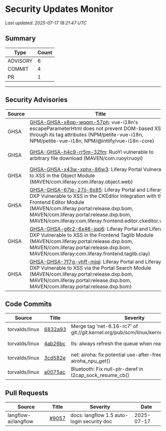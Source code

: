 # Security Updates Monitor

*Last updated: 2025-07-17 18:21:47 UTC*

## Summary
| Type | Count |
|------|-------|
| ADVISORY | 6 |
| COMMIT | 4 |
| PR | 1 |

---

## Security Advisories

| Source | Title | Severity | Date |
|--------|-------|----------|------|
| GHSA | [GHSA-GHSA-x8qp-wqqm-57ph](https://github.com/advisories/GHSA-x8qp-wqqm-57ph): vue-i18n's escapeParameterHtml does not prevent DOM-based XSS through its tag attributes (NPM/petite-vue-i18n, NPM/petite-vue-i18n, NPM/@intlify/vue-i18n-core) | MODERATE (CVSS: 0.0) | 2025-07-16 |
| GHSA | [GHSA-GHSA-h4c9-rr5m-32fm](https://github.com/advisories/GHSA-h4c9-rr5m-32fm): RuoYi vulnerable to arbitrary file download (MAVEN/com.ruoyi:ruoyi) | HIGH (CVSS: 7.5) | 2023-04-02 |
| GHSA | [GHSA-GHSA-x43w-xphx-86w3](https://github.com/advisories/GHSA-x43w-xphx-86w3): Liferay Portal Vulnerable to XSS in the Object Module (MAVEN/com.liferay:com.liferay.object.web) | MODERATE (CVSS: 5.4) | 2022-10-19 |
| GHSA | [GHSA-GHSA-67jp-27jj-6x85](https://github.com/advisories/GHSA-67jp-27jj-6x85): Liferay Portal and Liferay DXP Vulnerable to XSS in the CKEditor Integration with the Frontend Editor Module (MAVEN/com.liferay.portal:release.dxp.bom, MAVEN/com.liferay.portal:release.dxp.bom, MAVEN/com.liferay:com.liferay.frontend.editor.ckeditor.web) | MODERATE (CVSS: 6.1) | 2022-10-19 |
| GHSA | [GHSA-GHSA-g6r2-6x46-jpp6](https://github.com/advisories/GHSA-g6r2-6x46-jpp6): Liferay Portal and Liferay DXP Vulnerable to XSS in the Frontend Taglib Module (MAVEN/com.liferay.portal:release.dxp.bom, MAVEN/com.liferay.portal:release.dxp.bom, MAVEN/com.liferay:com.liferay.frontend.taglib.clay) | MODERATE (CVSS: 6.1) | 2022-10-19 |
| GHSA | [GHSA-GHSA-7f7g-vhff-mjqj](https://github.com/advisories/GHSA-7f7g-vhff-mjqj): Liferay Portal and Liferay DXP Vulnerable to XSS via the Portal Search Module (MAVEN/com.liferay.portal:release.dxp.bom, MAVEN/com.liferay.portal:release.dxp.bom, MAVEN/com.liferay.portal:release.dxp.bom) | MODERATE (CVSS: 5.4) | 2022-10-19 |

## Code Commits

| Source | Title | Severity | Date |
|--------|-------|----------|------|
| torvalds/linux | [6832a93](https://github.com/torvalds/linux/commit/6832a9317eee280117cd695fa885b2b7a7a38daf) | Merge tag 'net-6.16-rc7' of git://git.kernel.org/pub/scm/linux/kernel/git/netdev/net | 2025-07-17 |
| torvalds/linux | [4ab26bc](https://github.com/torvalds/linux/commit/4ab26bce3969f8fd925fe6f6f551e4d1a508c68b) | tls: always refresh the queue when reading sock | 2025-07-16 |
| torvalds/linux | [3cd582e](https://github.com/torvalds/linux/commit/3cd582e7d0787506990ef0180405eb6224fa90a6) | net: airoha: fix potential use-after-free in airoha_npu_get() | 2025-07-15 |
| torvalds/linux | [a0075ac](https://github.com/torvalds/linux/commit/a0075accbf0d76c2dad1ad3993d2e944505d99a0) | Bluetooth: Fix null-ptr-deref in l2cap_sock_resume_cb() | 2025-07-07 |

## Pull Requests

| Source | Title | Severity | Date |
|--------|-------|----------|------|
| langflow-ai/langflow | [#9057](https://github.com/langflow-ai/langflow/pull/9057) | docs: langflow 1.5 auto-login security doc | 2025-07-17 |


